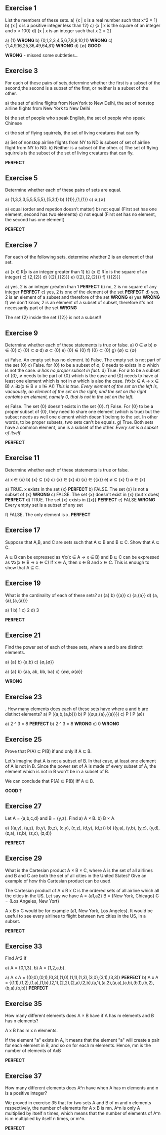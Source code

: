 ## Exercise 1

List the members of these sets.
   a) {x | x is a real number such that x^2 = 1}
   b) {x | x is a positive integer less than 12}
   c) {x | x is the square of an integer and x < 100}
   d) {x | x is an integer such that x 2 = 2}

a) {1} **WRONG**
b) {0,1,2,3,4,5,6,7,8,9,10,11} **WRONG**
c) {1,4,9,16,25,36,49,64,81} **WRONG**
d) {∅} **GOOD**

**WRONG** - missed some subtleties...

## Exercise 3

For each of these pairs of sets,determine whether the first
is a subset of the second,the second is a subset of the first,
or neither is a subset of the other.


a) the set of airline flights from NewYork to New Delhi,
the set of nonstop airline flights from New York to
New Delhi

b) the set of people who speak English, the set of people
who speak Chinese

c) the set of flying squirrels, the set of living creatures
that can fly

a) Set of nonstop airline flights from NY to ND is subset of set of airline flight from NY to ND.
b) Neither is a subset of the other.
c) The set of flying squirrels is the subset of the set of living creatures that can fly.

**PERFECT**

## Exercise 5

Determine whether each of these pairs of sets are equal.

a) {1,3,3,3,5,5,5,5,5},{5,3,1}
b) {{1}},{1,{1}} 
c) ∅,{∅}

a) equal (order and repetion doesn't matter)
b) not equal (First set has one element, second has two elements)
c) not equal (First set has no element, the second has one element)

**PERFECT**

## Exercise 7

For each of the following sets, determine whether 2 is an
element of that set.

a) {x ∈ R|x is an integer greater than 1}
b) {x ∈ R|x is the square of an integer}
c) {2,{2}} 
d) {{2},{{2}}}
e) {{2},{2,{2}}} 
f) {{{2}}}

a) yes, 2 is an integer greaten than 1 **PERFECT**
b) no, 2 is no square of any integer **PERFECT**
c) yes, 2 is one of the element of the set **PERFECT**
d) yes, 2 is an element of a subset and therefore of the set **WRONG**
e) yes **WRONG**
f) we don't know, 2 is an element of a subset of subset, therefore it's not necessarily part of the set **WRONG**

The set {2} inside the set {{2}} is not a subset!!

## Exercise 9

Determine whether each of these statements is true or
false.
a) 0 ∈ ∅ 
b) ∅ ∈ {0}
c) {0} ⊂ ∅ 
d) ∅ ⊂ {0}
e) {0} ∈ {0} 
f) {0} ⊂ {0}
g) {∅} ⊆ {∅}

a) False. An empty set has no element.
b) False. The empty set is not part of the set {0}
c) False. for {0} to be a subset of ∅, 0 needs to exists in ∅ which is not the case. 
*∅ has no proper subset in fact.*
d) True. For ∅ to be a subset of {0}, ∅ needs to be part of {0} which is the case and {0} needs to have at least one element which is not in  ∅ which is also the case. (∀x(x ∈ A → x ∈ B) ∧ ∃x(x ∈ B ∧ x !∈ A))
*This is true. Every element of the set on the left is, vacuously, an element of the set on the right; and the
set on the right contains an element, namely 0, that is not in the set on the left.*

e) False. The set {0} doesn't exists in the set {0}.
f) False. For {0} to be a proper subset of {0}, they need to share one element (which is true) but the subset needs as well one element which doesn't belong to the set.
In other words, to be proper subsets, two sets can't be equals.
g) True. Both sets have a common element, one is a subset of the other.
*Every set is a subset of itself*

**PERFECT**

## Exercise 11 

Determine whether each of these statements is true or false.

a) x ∈ {x}
b) {x} ⊆ {x} 
c) {x} ∈ {x}
d) {x} ∈ {{x}} 
e) ∅ ⊆ {x} 
f) ∅ ∈ {x}

a) TRUE. x exists in the set {x} **PERFECT**
b) FALSE. The set {x} is not a subset of {x} **WRONG**
c) FALSE. The set {x} doesn't exist in {x} (but x does) **PERFECT**
d) TRUE. The set {x} exists in {{x}} **PERFECT**
e) FALSE **WRONG**
Every empty set is a subset of any set

f) FALSE. The only element is x. **PERFECT**

## Exercise 17

Suppose that A,B, and C are sets such that A ⊆ B and B ⊆ C. Show that A ⊆ C.

A ⊆ B can be expressed as ∀x(x ∈ A → x ∈ B) and B ⊆ C can be expressed as ∀x(x ∈ B → x ∈ C)
If x ∈ A, then x ∈ B and x ∈ C. This is enough to show that A ⊆ C.

## Exercise 19

What is the cardinality of each of these sets?
a) {a}
b) {{a}}
c) {a,{a}} 
d) {a,{a},{a,{a}}}

a) 1
b) 1
c) 2
d) 3

**PERFECT**

## Exercise 21

Find the power set of each of these sets, where a and b are distinct elements.

a) {a} 
b) {a,b} 
c) {∅,{∅}}

a) {a}
b) {aa, ab, bb, ba}
c) {∅∅, ∅{∅}}

**WRONG**

## Exercise 23

. How many elements does each of these sets have where a and b are distinct elements?
a) P ({a,b,{a,b}})
b) P ({∅,a,{a},{{a}}})
c) P ( P (∅))

a) 2 ^ 3 = 8 **PERFECT**
b) 2 ^ 3 = 8 **WRONG**
c) 0 **WRONG**

## Exercise 25

Prove that P(A) ⊆ P(B) if and only if A ⊆ B.

Let's imagine that A is not a subset of B. In that case, at least one element of A is not in B. 
Since the power set of A is made of every subset of A, the element which is not in B won't be in a subset of B.

We can conclude that P(A) ⊆ P(B) iff A ⊆ B.

**GOOD ?**

## Exercise 27

Let A = {a,b,c,d} and B = {y,z}. Find
a) A × B. 
b) B × A.


a) {(a,y), (a,z), (b,y), (b,z), (c,y), (c,z), (d,y), (d,z)}
b) {(y,a), (y,b), (y,c), (y,d), (z,a), (z,b), (z,c), (z,d)}

**PERFECT**

## Exercise 29

What is the Cartesian product A × B × C, where A is
the set of all airlines and B and C are both the set of all
cities in the United States? Give an example of how this
Cartesian product can be used.

The Cartesian product of A x B x C is the ordered sets of all airline which all the cities in the US. 
Let say we have
A = {a1,a2}
B = {New York, Chicago}
C = {Los Angeles, New Yort}

A x B x C would be for example {a1, New York, Los Angeles}.
It would be useful to see every airlines to flight between two cities in the US, in a subset.

**PERFECT**

## Exercise 33

Find A^2 if

a) A = {0,1,3}.
b) A = {1,2,a,b}.

a) A x A = {(0,0),(0,1),(0,3),(1,0),(1,1),(1,3),(3,0),(3,1),(3,3)} **PERFECT**
b) A x A = {(1,1),(1,2),(1,a),(1,b),(2,1),(2,2),(2,a),(2,b),(a,1),(a,2),(a,a),(a,b),(b,1),(b,2),(b,a),(b,b)} **PERFECT**

## Exercise 35

How many different elements does A × B have if A has m elements and B has n elements?

A x B has m x n elements.

If the element "a" exists in A, it means that the element "a" will create a pair for each element in B, and so on for each m elements. Hence, mn is the number of elements of AxB

**PERFECT**

## Exercise 37

How many different elements does A^n have when A has m elements and n is a positive integer?

We proved in exercise 35 that for two sets A and B of m and n elements respectively, the number of elements for A x B is mn.
A^n is only A multiplied by itself n times, which means that the number of elements of A^n is m multiplied by itself n times, or m^n.

**PERFECT**
